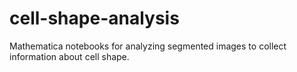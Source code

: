 # cell-shape-analysis
Mathematica notebooks for analyzing segmented images to collect information about cell shape.
